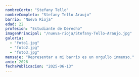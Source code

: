 ```yaml
---
nombreCorto: "Stefany Tello"
nombreCompleto: "Stefany Tello Araujo"
barrio: "Nueva Rioja"
edad: 22
profesion: "Estudiante de Derecho"
imagenPrincipal: "/nueva-rioja/Stefany-Tello-Araujo.jpg"
galeria:
  - "foto1.jpg"
  - "foto2.jpg"
  - "foto3.jpg"
mensaje: "Representar a mi barrio es un orgullo inmenso."
anio: 2026
fechaPublicacion: "2025-06-13"
---
```

